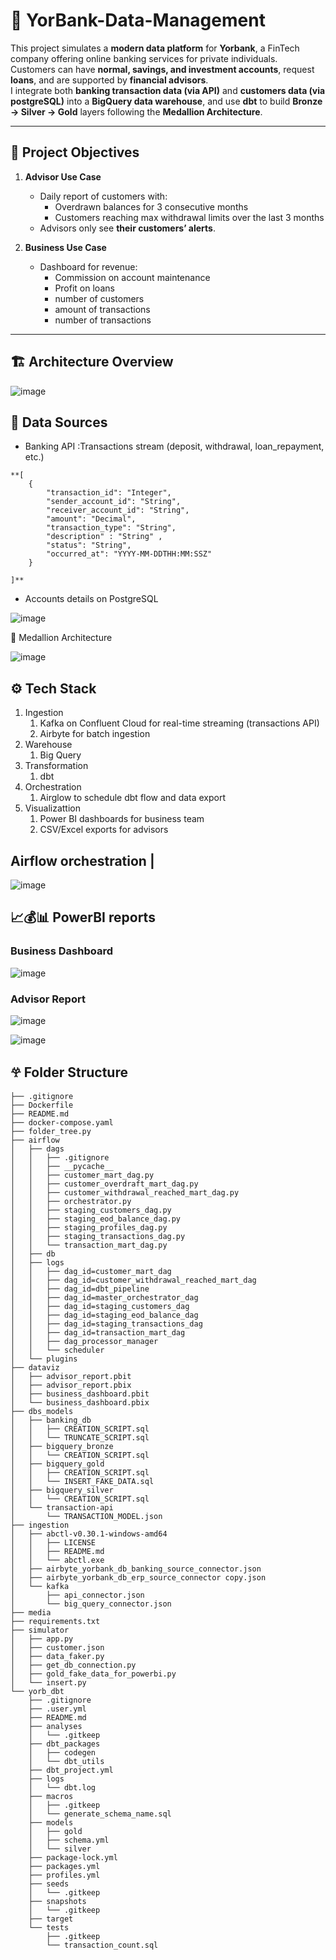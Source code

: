 # 🏦 YorBank-Data-Management

This project simulates a **modern data platform** for **Yorbank**, a FinTech company offering online banking services for private individuals.  
Customers can have **normal, savings, and investment accounts**, request **loans**, and are supported by **financial advisors**.  
I integrate both **banking transaction data (via API)** and **customers data (via postgreSQL)** into a **BigQuery data warehouse**, and use **dbt** to build **Bronze → Silver → Gold** layers following the **Medallion Architecture**.

---

## 🚀 Project Objectives

1. **Advisor Use Case**
   - Daily report of customers with:
     - Overdrawn balances for 3 consecutive months  
     - Customers reaching max withdrawal limits over the last 3 months  
   - Advisors only see **their customers’ alerts**.

2. **Business Use Case**
   - Dashboard for revenue:
     - Commission on account maintenance  
     - Profit on loans  
     - number of customers
     - amount of transactions
     - number of transactions

---

## 🏗️ Architecture Overview

![image](media/Architecture.png)

## 📂 Data Sources

- Banking API :Transactions stream (deposit, withdrawal, loan_repayment, etc.)
```
**[
    {
        "transaction_id": "Integer",
        "sender_account_id": "String",
        "receiver_account_id": "String",
        "amount": "Decimal",
        "transaction_type": "String",
        "description" : "String" ,
        "status": "String",
        "occurred_at": "YYYY-MM-DDTHH:MM:SSZ"
    }

]**
```
- Accounts details on PostgreSQL

![image](media/yorbank_postgres_db.png)

🧱 Medallion Architecture

![image](media/yorbank_bigquery_dw.png)


## ⚙️ Tech Stack
1. Ingestion
   1. Kafka on Confluent Cloud for real-time streaming (transactions API)
   2. Airbyte for batch ingestion
2. Warehouse
   1. Big Query
3. Transformation
   1. dbt
4. Orchestration
   1. Airglow to schedule dbt flow and data export
5. Visualizattion
   1. Power BI dashboards for business team
   2. CSV/Excel exports for advisors

## Airflow orchestration                                                                            |

![image](media/airflow_orchestration.png)

## 📈💰📊 PowerBI reports

### Business Dashboard

![image](media/yorbank_dashboard.png)

### Advisor Report

![image](media/advisor_report_page_1.png)

![image](media/advisor_report_page_2.png)

## 𖣂 Folder Structure
```
├── .gitignore
├── Dockerfile
├── README.md
├── docker-compose.yaml
├── folder_tree.py
├── airflow
│   ├── dags
│   │   ├── .gitignore
│   │   ├── __pycache__
│   │   ├── customer_mart_dag.py
│   │   ├── customer_overdraft_mart_dag.py
│   │   ├── customer_withdrawal_reached_mart_dag.py
│   │   ├── orchestrator.py
│   │   ├── staging_customers_dag.py
│   │   ├── staging_eod_balance_dag.py
│   │   ├── staging_profiles_dag.py
│   │   ├── staging_transactions_dag.py
│   │   └── transaction_mart_dag.py
│   ├── db
│   ├── logs
│   │   ├── dag_id=customer_mart_dag
│   │   ├── dag_id=customer_withdrawal_reached_mart_dag
│   │   ├── dag_id=dbt_pipeline
│   │   ├── dag_id=master_orchestrator_dag
│   │   ├── dag_id=staging_customers_dag
│   │   ├── dag_id=staging_eod_balance_dag
│   │   ├── dag_id=staging_transactions_dag
│   │   ├── dag_id=transaction_mart_dag
│   │   ├── dag_processor_manager
│   │   └── scheduler
│   └── plugins
├── dataviz
│   ├── advisor_report.pbit
│   ├── advisor_report.pbix
│   ├── business_dashboard.pbit
│   └── business_dashboard.pbix
├── dbs_models
│   ├── banking_db
│   │   ├── CREATION_SCRIPT.sql
│   │   └── TRUNCATE_SCRIPT.sql
│   ├── bigquery_bronze
│   │   └── CREATION_SCRIPT.sql
│   ├── bigquery_gold
│   │   ├── CREATION_SCRIPT.sql
│   │   └── INSERT_FAKE_DATA.sql
│   ├── bigquery_silver
│   │   └── CREATION_SCRIPT.sql
│   └── transaction-api
│       └── TRANSACTION_MODEL.json
├── ingestion
│   ├── abctl-v0.30.1-windows-amd64
│   │   ├── LICENSE
│   │   ├── README.md
│   │   └── abctl.exe
│   ├── airbyte_yorbank_db_banking_source_connector.json
│   ├── airbyte_yorbank_db_erp_source_connector copy.json
│   └── kafka
│       ├── api_connector.json
│       └── big_query_connector.json
├── media
├── requirements.txt
├── simulator
│   ├── app.py
│   ├── customer.json
│   ├── data_faker.py
│   ├── get_db_connection.py
│   ├── gold_fake_data_for_powerbi.py
│   └── insert.py
└── yorb_dbt
    ├── .gitignore
    ├── .user.yml
    ├── README.md
    ├── analyses
    │   └── .gitkeep
    ├── dbt_packages
    │   ├── codegen
    │   └── dbt_utils
    ├── dbt_project.yml
    ├── logs
    │   └── dbt.log
    ├── macros
    │   ├── .gitkeep
    │   └── generate_schema_name.sql
    ├── models
    │   ├── gold
    │   ├── schema.yml
    │   └── silver
    ├── package-lock.yml
    ├── packages.yml
    ├── profiles.yml
    ├── seeds
    │   └── .gitkeep
    ├── snapshots
    │   └── .gitkeep
    ├── target
    └── tests
        ├── .gitkeep
        └── transaction_count.sql
```

